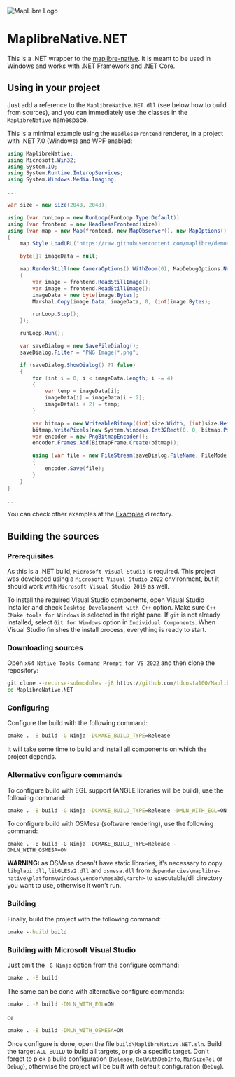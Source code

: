 ![MapLibre Logo](https://maplibre.org/img/maplibre-logo-big.svg)

# MaplibreNative.NET

This is a .NET wrapper to the [maplibre-native](https://github.com/maplibre/maplibre-native). It is meant to be used in Windows and works with .NET Framework and .NET Core.

## Using in your project

Just add a reference to the `MaplibreNative.NET.dll` (see below how to build from sources), and you can immediately use the classes in the `MaplibreNative` namespace.

This is a minimal example using the `HeadlessFrontend` renderer, in a project with .NET 7.0 (Windows) and WPF enabled:

```cs
using MaplibreNative;
using Microsoft.Win32;
using System.IO;
using System.Runtime.InteropServices;
using System.Windows.Media.Imaging;

...

var size = new Size(2048, 2048);

using (var runLoop = new RunLoop(RunLoop.Type.Default))
using (var frontend = new HeadlessFrontend(size))
using (var map = new Map(frontend, new MapObserver(), new MapOptions().WithSize(size).WithMapMode(MapMode.Static)))
{
    map.Style.LoadURL("https://raw.githubusercontent.com/maplibre/demotiles/gh-pages/style.json");

    byte[]? imageData = null;

    map.RenderStill(new CameraOptions().WithZoom(0), MapDebugOptions.NoDebug, ex =>
    {
        var image = frontend.ReadStillImage();
        var image = frontend.ReadStillImage();
        imageData = new byte[image.Bytes];
        Marshal.Copy(image.Data, imageData, 0, (int)image.Bytes);

        runLoop.Stop();
    });

    runLoop.Run();

    var saveDialog = new SaveFileDialog();
    saveDialog.Filter = "PNG Image|*.png";

    if (saveDialog.ShowDialog() ?? false)
    {
        for (int i = 0; i < imageData.Length; i += 4)
        {
            var temp = imageData[i];
            imageData[i] = imageData[i + 2];
            imageData[i + 2] = temp;
        }

        var bitmap = new WriteableBitmap((int)size.Width, (int)size.Height, 96, 96, System.Windows.Media.PixelFormats.Pbgra32, null);
        bitmap.WritePixels(new System.Windows.Int32Rect(0, 0, bitmap.PixelWidth, bitmap.PixelHeight), imageData, bitmap.BackBufferStride, 0);
        var encoder = new PngBitmapEncoder();
        encoder.Frames.Add(BitmapFrame.Create(bitmap));

        using (var file = new FileStream(saveDialog.FileName, FileMode.Create))
        {
            encoder.Save(file);
        }
    }
}

...
```
You can check other examples at the [Examples](https://github.com/tdcosta100/MaplibreNative.NET/tree/main/Examples) directory.

## Building the sources

### Prerequisites

As this is a .NET build, `Microsoft Visual Studio` is required. This project was developed using a `Microsoft Visual Studio 2022` environment, but it should work with `Microsoft Visual Studio 2019` as well.

To install the required Visual Studio components, open Visual Studio Installer and check `Desktop Development with C++` option. Make sure `C++ CMake tools for Windows` is selected in the right pane. If `git` is not already installed, select `Git for Windows` option in `Individual Components`. When Visual Studio finishes the install process, everything is ready to start.

### Downloading sources

Open `x64 Native Tools Command Prompt for VS 2022` and then clone the repository:

```cmd
git clone --recurse-submodules -j8 https://github.com/tdcosta100/MaplibreNative.NET.git
cd MaplibreNative.NET
```

### Configuring

Configure the build with the following command:

```cmd
cmake . -B build -G Ninja -DCMAKE_BUILD_TYPE=Release
```

It will take some time to build and install all components on which the project depends.

### Alternative configure commands

To configure build with EGL support (ANGLE libraries will be build), use the following command:

```cmd
cmake . -B build -G Ninja -DCMAKE_BUILD_TYPE=Release -DMLN_WITH_EGL=ON
```

To configure build with OSMesa (software rendering), use the following command:

```
cmake . -B build -G Ninja -DCMAKE_BUILD_TYPE=Release -DMLN_WITH_OSMESA=ON
```

**WARNING:** as OSMesa doesn't have static libraries, it's necessary to copy `libglapi.dll`, `libGLESv2.dll` and `osmesa.dll` from `dependencies\maplibre-native\platform\windows\vendor\mesa3d\<arch>` to executable/dll directory you want to use, otherwise it won't run.

### Building

Finally, build the project with the following command:

```cmd
cmake --build build
```

### Building with Microsoft Visual Studio

Just omit the `-G Ninja` option from the configure command:

```cmd
cmake . -B build
```

The same can be done with alternative configure commands:

```cmd
cmake . -B build -DMLN_WITH_EGL=ON
```
or
```cmd
cmake . -B build -DMLN_WITH_OSMESA=ON
```

Once configure is done, open the file `build\MaplibreNative.NET.sln`. Build the target `ALL_BUILD` to build all targets, or pick a specific target. Don't forget to pick a build configuration (`Release`, `RelWithDebInfo`, `MinSizeRel` or `Debug`), otherwise the project will be built with default configuration (`Debug`).
